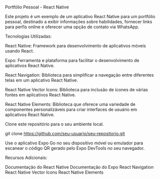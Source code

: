 Portfólio Pessoal - React Native

Este projeto é um exemplo de um aplicativo React Native para um portfólio pessoal, destinado a exibir informações sobre habilidades, fornecer links para perfis online e oferecer uma opção de contato via WhatsApp.

Tecnologias Utilizadas:

React Native: Framework para desenvolvimento de aplicativos móveis usando React.

Expo: Ferramenta e plataforma para facilitar o desenvolvimento de aplicativos React Native.

React Navigation: Biblioteca para simplificar a navegação entre diferentes telas em um aplicativo React Native.

React Native Vector Icons: Biblioteca para inclusão de ícones de várias fontes em aplicativos React Native.

React Native Elements: Biblioteca que oferece uma variedade de componentes personalizáveis para criar interfaces de usuário em aplicativos React Native.

Clone este repositório para o seu ambiente local.

git clone https://github.com/seu-usuario/seu-repositorio.git

Use o aplicativo Expo Go no seu dispositivo móvel ou emulador para escanear o código QR gerado pelo Expo DevTools no seu navegador.

Recursos Adicionais:

Documentação do React Native
Documentação do Expo
React Navigation
React Native Vector Icons
React Native Elements
